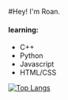#Hey! I'm Roan.
#### learning: 
- C++ 
- Python
- Javascript
- HTML/CSS

[![Top Langs](https://github-readme-stats.vercel.app/api/top-langs/?username=roanmorgan53&layout=compact&theme=dark)](https://github.com/roanmorgan53/github-readme-stats)
